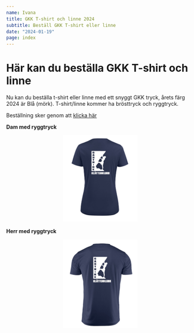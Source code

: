 ```yaml
---
name: Ivana
title: GKK T-shirt och linne 2024
subtitle: Beställ GKK T-shirt eller linne
date: "2024-01-19"
page: index
---
```


# Här kan du beställa GKK T-shirt och linne

Nu kan du beställa t-shirt eller linne med ett snyggt GKK tryck, årets färg 2024 är Blå (mörk). T-shirt/linne kommer ha brösttryck och ryggtryck.

Beställning sker genom att
<a target="_blank" href="https://forms.gle/2MDtg1iGkpuKzyLY9">klicka här</a>


**Dam med ryggtryck**
<p align="center">
<img src="./assets/files/trojor/Dam_rygg.png" width="200">
</p>

**Herr med ryggtryck**
<p align="center">
<img src="./assets/files/trojor/Herr_rygg.png" width="200">
</p>
